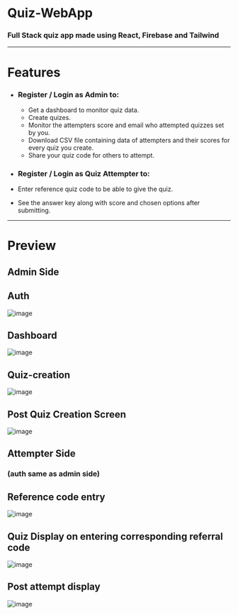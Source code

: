 # Quiz-WebApp
### Full Stack quiz app made using React, Firebase and Tailwind 
<hr/>

# Features 
  - ### Register / Login as Admin to:
    - Get a dashboard to monitor quiz data.
    - Create quizes.
    - Monitor the attempters score and email who attempted quizzes set by you.
    - Download CSV file containing data of attempters and their scores for every quiz you create.
    - Share your quiz code for others to attempt.
      
  - ### Register / Login as Quiz Attempter to:
  -  Enter reference quiz code to be able to give the quiz.
  -  See the answer key along with score and chosen options after submitting.
<hr/>

# Preview
## Admin Side

## Auth
![image](https://github.com/apoorvapendse/Quiz-WebApp/assets/102853901/96c4c770-0aab-4ae9-8384-6fe85a1ae7fe)

## Dashboard
![image](https://github.com/apoorvapendse/Quiz-WebApp/assets/102853901/8da6a4af-506a-4f8c-be1b-b6f1af04d243)

## Quiz-creation
![image](https://github.com/apoorvapendse/Quiz-WebApp/assets/102853901/f61d5411-e0a6-4686-b65d-60fb8d58cb5e)

## Post Quiz Creation Screen
![image](https://github.com/apoorvapendse/Quiz-WebApp/assets/102853901/cf0038a8-0c07-4c3b-8e7d-1a84ad2e8035)


## Attempter Side
### (auth same as admin side)
## Reference code entry
![image](https://github.com/apoorvapendse/Quiz-WebApp/assets/102853901/31b88d97-ed7d-4373-9cb3-b92457d47f81)

## Quiz Display on entering corresponding referral code
![image](https://github.com/apoorvapendse/Quiz-WebApp/assets/102853901/11788996-af51-455e-a78b-f3155518700e)

## Post attempt display
![image](https://github.com/apoorvapendse/Quiz-WebApp/assets/102853901/e3f692f4-ff08-429f-bb22-1233ed63c23d)





    

